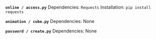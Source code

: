 **`online / access.py`**
Dependencies: `Requests`
Installation: `pip install requests`

**`animation / cube.py`**
Dependencies: None

**`password / create.py`**
Dependencies: None
